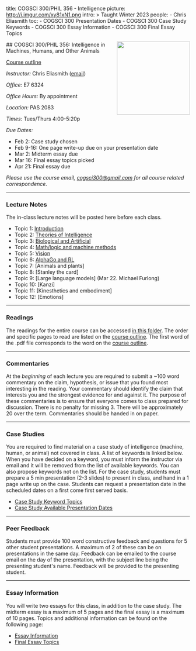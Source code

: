 title: COGSCI 300/PHIL 356 - Intelligence
picture: http://i.imgur.com/xy81xN1.png
intro: >
    Taught Winter 2023
people:
    - Chris Eliasmith
toc:
    - COGSCI 300 Presentation Dates
    - COGSCI 300 Case Study Keywords
    - COGSCI 300 Essay Information
    - COGSCI 300 Final Essay Topics

<img style="float: right;" width=200 src="http://i.imgur.com/LTfECh7.png">
##  COGSCI 300/PHIL 356: Intelligence in Machines, Humans, and Other Animals

[Course outline](https://drive.google.com/file/d/1Pkmf_TDhAwu5hMcNMvmq123pC9Psy_b0)

_Instructor:_ Chris Eliasmith ([email](mailto:cogsci300@gmail.com))

_Office:_ E7 6324

_Office Hours:_ By appointment

_Location:_ PAS 2083

_Times:_ Tues/Thurs 4:00-5:20p

_Due Dates:_ 

 * Feb 2: Case study chosen
 * Feb 9-16: One page write-up due on your presentation date
 * Mar 2: Midterm essay due
 * Mar 16: Final essay topics picked
 * Apr 21: Final essay due

*Please use the course email, [cogsci300@gmail.com](mailto:cogsci300@gmail.com) for all course related correspondence.*

* * *

### Lecture Notes

The in-class lecture notes will be posted here before each class.

 * Topic 1: [Introduction](https://drive.google.com/file/d/0Bw1vzEJL0FzyV3FkTWk3N3BDYWs/view?usp=sharing&resourcekey=0-aHloSHFtC92FfQ69AicZzw)
 * Topic 2: [Theories of Intelligence](https://drive.google.com/open?id=0Bw1vzEJL0FzyVWJGNUFodkFwcFU&authuser=6&resourcekey=0-O9jbHF7hmekjD4U7tJJ2hA&usp=drive_link)
 * Topic 3: [Biological and Artificial](https://drive.google.com/file/d/0Bw1vzEJL0FzyVXc3VXNFbUJTOWs/view?usp=share_link&resourcekey=0-AFsArvsiwcAyoEyIWAN8Uw)
 * Topic 4: [Math/logic and machine methods](https://drive.google.com/file/d/1IxrAeHhrHM-bPOIq72dtRFObhjmcD_nJ/view?usp=share_link)
 * Topic 5: [Vision](https://drive.google.com/file/d/0Bw1vzEJL0FzyaXlhaXpHSmlMbzA/view?usp=share_link&resourcekey=0-0a8g-NfLpcURXR1yRvBI7A)
 * Topic 6: [AlphaGo and RL](https://drive.google.com/file/d/11cI9Ou3cOU6rghVbGtj0n5CHswMun-Dw/view?usp=share_link)
 * Topic 7: [Animals and plants]
 * Topic 8: [Stanley the card]
 * Topic 9: [Large language models] (Mar 22. Michael Furlong)
 * Topic 10: [Kanzi]
 * Topic 11: [Kinesthetics and embodiment]
 * Topic 12: [Emotions]

* * *

### Readings

The readings for the entire course can be accessed [in this folder](https://drive.google.com/drive/folders/0Bw1vzEJL0FzySUdjSEJqeExwMkk?resourcekey=0-w9lH6DkjE8t4ynU5sAa60Q). The order and specific pages to read are listed on the [course outline](https://drive.google.com/file/d/1Pkmf_TDhAwu5hMcNMvmq123pC9Psy_b0). The first word of the .pdf file corresponds to the word on the [course outline](https://drive.google.com/file/d/1Pkmf_TDhAwu5hMcNMvmq123pC9Psy_b0).

* * * 

### Commentaries

At the _beginning_ of each lecture you are required to submit a ~100 word commentary on the claim, hypothesis, or issue that you found most interesting in the reading. Your commentary should identify the claim that interests you and the strongest evidence for and against it. The purpose of these commentaries is to ensure that everyone comes to class prepared for discussion. There is no penalty for missing 3. There will be approximately 20 over the term. Commentaries should be handed in on paper.

* * *

### Case Studies

You are required to find material on a case study of intelligence (machine, human, or animal) not covered in class. A list of keywords is linked below. When you have decided on a keyword, you must inform the instructor via email and it will be removed from the list of available keywords. You can also propose keywords not on the list. For the case study, students must prepare a 5 min presentation (2-3 slides) to present in class, and hand in a 1 page write up on the case. Students can request a presentation date in the scheduled dates on a first come first served basis. 

 * [Case Study Keyword Topics](/courses/cogsci-300/cogsci-300-case-study-keywords.html)
 * [Case Study Available Presentation Dates](/courses/cogsci-300/cogsci-300-presentation-dates.html)

* * *

### Peer Feedback

Students must provide 100 word constructive feedback and questions for 5 other student presentations. A maximum of 2 of these can be on presentations in the same day. Feedback can be emailed to the course email on the day of the presentation, with the subject line being the presenting student's name. Feedback will be provided to the presenting student.

* * * 

### Essay Information

You will write two essays for this class, in addition to the case study.  The midterm essay is a maximum of 5 pages and the final essay is a maximum of 10 pages. Topics and additional information can be found on the following page:

 * [Essay Information](/courses/cogsci-300/cogsci-300-essay-information.html)
 * [Final Essay Topics](/courses/cogsci-300/cogsci-300-final-essay-topics.html)



